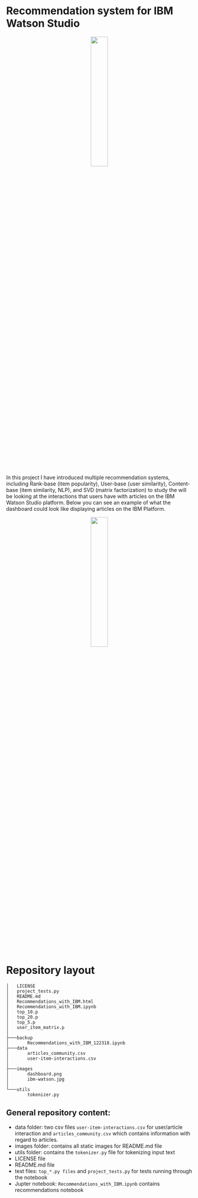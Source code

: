 # Recommendation system for IBM Watson Studio

<p align="center"> 
<img src="https://github.com/ania4data/Recommendation_systems/tree/master/IBM_recommendation/images/ibm-watson.jpg", style="width:30%">
</p>

In this project I have introduced multiple recommendation systems, including Rank-base (item popularity), User-base (user similarity), Content-base (item similarity, NLP), and SVD (matrix factorization) to study the will be looking at the interactions that users have with articles on the IBM Watson Studio platform. Below you can see an example of what the dashboard could look like displaying articles on the IBM Platform.

<p align="center"> 
<img src="https://github.com/ania4data/Recommendation_systems/tree/master/IBM_recommendation/imagesdashboard.png", style="width:30%">
</p>

# Repository layout

```
│   LICENSE
│   project_tests.py
│   README.md
│   Recommendations_with_IBM.html
│   Recommendations_with_IBM.ipynb
│   top_10.p
│   top_20.p
│   top_5.p
│   user_item_matrix.p
│
├───backup
│       Recommendations_with_IBM_122318.ipynb
├───data
│       articles_community.csv
│       user-item-interactions.csv
│
├───images
│       dashboard.png
│       ibm-watson.jpg
│
└───utils
        tokenizer.py

```
## General repository content:

- data folder: two csv files `user-item-interactions.csv` for user/article interaction and `articles_community.csv` which contains information with regard to articles.
- images folder: contains all static images for README.md file
- utils folder: contains the `tokenizer.py` file for tokenizing input text
- LICENSE file
- README.md file
- test files: `top_*.py files` and `project_tests.py` for tests running through the notebook
- Jupter notebook: `Recommendations_with_IBM.ipynb` contains recommendations notebook
